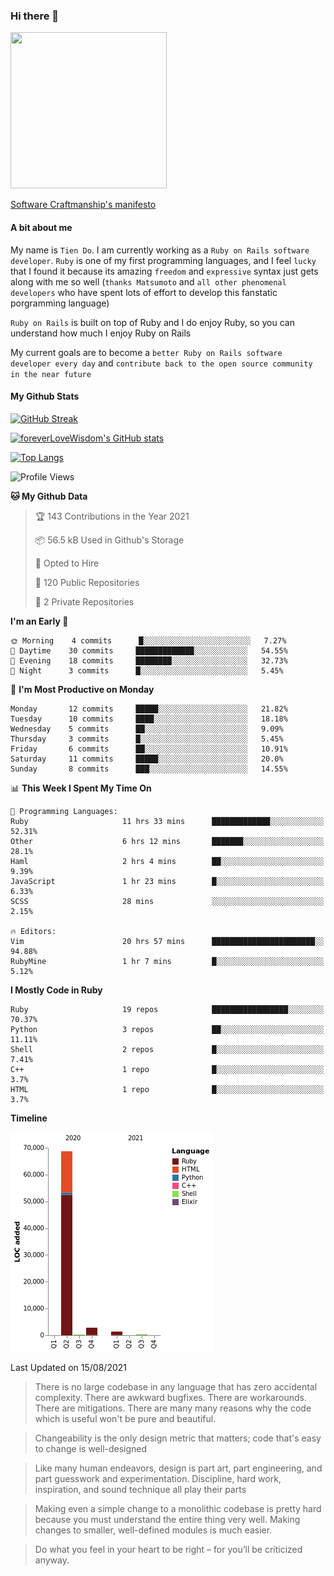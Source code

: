 ### Hi there 👋

<!--
**foreverLoveWisdom/foreverLoveWisdom** is a ✨ _special_ ✨ repository because its `README.md` (this file) appears on your GitHub profile.

Here are some ideas to get you started:

- 🔭 I’m currently working on ...
- 🌱 I’m currently learning ...
- 👯 I’m looking to collaborate on ...
- 🤔 I’m looking for help with ...
- 💬 Ask me about ...
- 📫 How to reach me: ...
- 😄 Pronouns: ...
- ⚡ Fun fact: ...
-->

<img src="https://codecondo.com/wp-content/uploads/2017/09/railslogo.png" width="250" height="250">

[Software Craftmanship's manifesto](http://manifesto.softwarecraftsmanship.org/)

#### A bit about me
My name is `Tien Do`. I am currently working as a `Ruby on Rails software developer`. `Ruby` is one of my first programming languages, and I feel `lucky` that I found it because its amazing `freedom` and `expressive` syntax just gets along with me so well (`thanks Matsumoto` and `all other phenomenal developers` who have spent lots of effort to develop this fanstatic porgramming language)

`Ruby on Rails` is built on top of Ruby and I do enjoy Ruby, so you can understand how much I enjoy Ruby on Rails

My current goals are to become a `better Ruby on Rails software developer every day` and `contribute back to the open source community in the near future`

#### My Github Stats

[![GitHub Streak](https://github-readme-streak-stats.herokuapp.com/?user=foreverLoveWisdom&theme=dracula)](https://git.io/streak-stats)
&nbsp;
&nbsp;

[![foreverLoveWisdom's GitHub stats](https://github-readme-stats.vercel.app/api?username=foreverLoveWisdom&show_icons=true&theme=react&count_private=true)](https://github.com/anuraghazra/github-readme-stats)

[![Top Langs](https://github-readme-stats.vercel.app/api/top-langs/?username=foreverLoveWisdom&show_icons=true&theme=vue-dark)](https://github.com/anuraghazra/github-readme-stats)

<!--START_SECTION:waka-->
![Profile Views](http://img.shields.io/badge/Profile%20Views-0-blue)

**🐱 My Github Data** 

> 🏆 143 Contributions in the Year 2021
 > 
> 📦 56.5 kB Used in Github's Storage 
 > 
> 💼 Opted to Hire
 > 
> 📜 120 Public Repositories 
 > 
> 🔑 2 Private Repositories  
 > 
**I'm an Early 🐤** 

```text
🌞 Morning    4 commits      █░░░░░░░░░░░░░░░░░░░░░░░░   7.27% 
🌆 Daytime    30 commits     █████████████░░░░░░░░░░░░   54.55% 
🌃 Evening    18 commits     ████████░░░░░░░░░░░░░░░░░   32.73% 
🌙 Night      3 commits      █░░░░░░░░░░░░░░░░░░░░░░░░   5.45%

```
📅 **I'm Most Productive on Monday** 

```text
Monday       12 commits     █████░░░░░░░░░░░░░░░░░░░░   21.82% 
Tuesday      10 commits     ████░░░░░░░░░░░░░░░░░░░░░   18.18% 
Wednesday    5 commits      ██░░░░░░░░░░░░░░░░░░░░░░░   9.09% 
Thursday     3 commits      █░░░░░░░░░░░░░░░░░░░░░░░░   5.45% 
Friday       6 commits      ██░░░░░░░░░░░░░░░░░░░░░░░   10.91% 
Saturday     11 commits     █████░░░░░░░░░░░░░░░░░░░░   20.0% 
Sunday       8 commits      ███░░░░░░░░░░░░░░░░░░░░░░   14.55%

```


📊 **This Week I Spent My Time On** 

```text
💬 Programming Languages: 
Ruby                     11 hrs 33 mins      █████████████░░░░░░░░░░░░   52.31% 
Other                    6 hrs 12 mins       ███████░░░░░░░░░░░░░░░░░░   28.1% 
Haml                     2 hrs 4 mins        ██░░░░░░░░░░░░░░░░░░░░░░░   9.39% 
JavaScript               1 hr 23 mins        █░░░░░░░░░░░░░░░░░░░░░░░░   6.33% 
SCSS                     28 mins             ░░░░░░░░░░░░░░░░░░░░░░░░░   2.15%

🔥 Editors: 
Vim                      20 hrs 57 mins      ███████████████████████░░   94.88% 
RubyMine                 1 hr 7 mins         █░░░░░░░░░░░░░░░░░░░░░░░░   5.12%

```

**I Mostly Code in Ruby** 

```text
Ruby                     19 repos            █████████████████░░░░░░░░   70.37% 
Python                   3 repos             ██░░░░░░░░░░░░░░░░░░░░░░░   11.11% 
Shell                    2 repos             █░░░░░░░░░░░░░░░░░░░░░░░░   7.41% 
C++                      1 repo              █░░░░░░░░░░░░░░░░░░░░░░░░   3.7% 
HTML                     1 repo              █░░░░░░░░░░░░░░░░░░░░░░░░   3.7%

```


**Timeline**

![Chart not found](https://raw.githubusercontent.com/foreverLoveWisdom/foreverLoveWisdom/main/charts/bar_graph.png) 


 Last Updated on 15/08/2021
<!--END_SECTION:waka-->


> There is no large codebase in any language that has zero accidental complexity. There are awkward bugfixes. There are workarounds. There are mitigations.
> There are many many reasons why the code which is useful won't be pure and beautiful.

> Changeability is the only design metric that matters; code that's easy to change is well-designed

> Like many human endeavors, design is part art, part engineering, and part guesswork and experimentation. Discipline, hard work, inspiration, and sound technique all play their parts

> Mak­ing even a sim­ple change to a mono­lith­ic code­base is pret­ty hard because you must under­stand the entire thing very well. Mak­ing changes to small­er, well-defined mod­ules is much easier.
 
 > Do what you feel in your heart to be right – for you’ll be criticized anyway.
